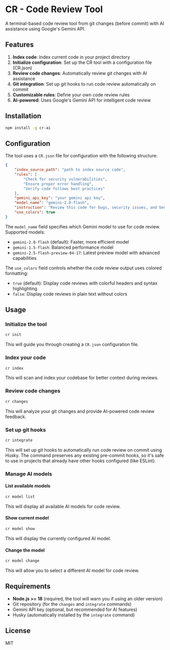# CR - Code Review Tool

A terminal-based code review tool from git changes (before commit) with AI assistance using Google's Gemini API.

## Features

1. **Index code**: Index current code in your project directory
2. **Initialize configuration**: Set up the CR tool with a configuration file (CR.json)
3. **Review code changes**: Automatically review git changes with AI assistance
4. **Git integration**: Set up git hooks to run code review automatically on commit
5. **Customizable rules**: Define your own code review rules
6. **AI-powered**: Uses Google's Gemini API for intelligent code review

## Installation

```bash
npm install -g cr-ai
```

## Configuration

The tool uses a `CR.json` file for configuration with the following structure:

```json
{
    "index_source_path": "path to index source code",
    "rules": [
        "Check for security vulnerabilities",
        "Ensure proper error handling",
        "Verify code follows best practices"
    ],
    "gemini_api_key": "your gemini api key",
    "model_name": "gemini-2.0-flash",
    "instruction": "Review this code for bugs, security issues, and best practices.",
    "use_colors": true
}
```

The `model_name` field specifies which Gemini model to use for code review. Supported models:
- `gemini-2.0-flash` (default): Faster, more efficient model
- `gemini-1.5-flash`: Balanced performance model
- `gemini-2.5-flash-preview-04-17`: Latest preview model with advanced capabilities

The `use_colors` field controls whether the code review output uses colored formatting:
- `true` (default): Display code reviews with colorful headers and syntax highlighting
- `false`: Display code reviews in plain text without colors

## Usage

### Initialize the tool

```bash
cr init
```

This will guide you through creating a `CR.json` configuration file.

### Index your code

```bash
cr index
```

This will scan and index your codebase for better context during reviews.

### Review code changes

```bash
cr changes
```

This will analyze your git changes and provide AI-powered code review feedback.

### Set up git hooks

```bash
cr integrate
```

This will set up git hooks to automatically run code review on commit using Husky. The command preserves any existing pre-commit hooks, so it's safe to use in projects that already have other hooks configured (like ESLint).

### Manage AI models

#### List available models

```bash
cr model list
```

This will display all available AI models for code review.

#### Show current model

```bash
cr model show
```

This will display the currently configured AI model.

#### Change the model

```bash
cr model change
```

This will allow you to select a different AI model for code review.

## Requirements

- **Node.js >= 18** (required, the tool will warn you if using an older version)
- Git repository (for the `changes` and `integrate` commands)
- Gemini API key (optional, but recommended for AI features)
- Husky (automatically installed by the `integrate` command)

## License

MIT